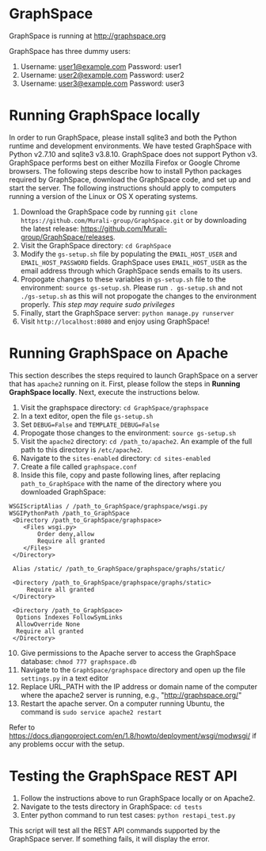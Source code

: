 GraphSpace 
================

GraphSpace is running at http://graphspace.org

GraphSpace has three dummy users: 

1. Username: user1@example.com Password: user1
2. Username: user2@example.com Password: user2
3. Username: user3@example.com Password: user3

Running GraphSpace locally
===================================

In order to run GraphSpace, please install sqlite3 and both the Python runtime and development environments. We have tested GraphSpace with Python v2.7.10 and sqlite3 v3.8.10. GraphSpace does not support Python v3. GraphSpace performs best on either Mozilla Firefox or Google Chrome browsers. The following steps describe how to install Python packages required by GraphSpace, download the GraphSpace code, and set up and start the server.  The following instructions should apply to computers running a version of the Linux or OS X operating systems.

1. Download the GraphSpace code by running `git clone https://github.com/Murali-group/GraphSpace.git` or by downloading the latest release: https://github.com/Murali-group/GraphSpace/releases.
2. Visit the GraphSpace directory: `cd GraphSpace`
3. Modify the `gs-setup.sh` file by populating the `EMAIL_HOST_USER` and `EMAIL_HOST_PASSWORD` fields.  GraphSpace uses `EMAIL_HOST_USER` as the email address through which GraphSpace sends emails to its users.
4. Propogate changes to these variables in `gs-setup.sh` file to the environment: `source gs-setup.sh`.  Please run `. gs-setup.sh` and not `./gs-setup.sh` as this will not propogate the changes to the environment properly. *This step may require sudo privileges*
5. Finally, start the GraphSpace server: `python manage.py runserver`
6. Visit `http://localhost:8080` and enjoy using GraphSpace!

Running GraphSpace on Apache
===================================

This section describes the steps required to launch GraphSpace on a server that has `apache2` running on it.  First, please follow the steps in **Running GraphSpace locally**.  Next, execute the instructions below. 

1. Visit the graphspace directory: `cd GraphSpace/graphspace`
3. In a text editor, open the file `gs-setup.sh`
4. Set `DEBUG=False` and `TEMPLATE_DEBUG=False`
5. Propogate those changes to the environment: `source gs-setup.sh`
6. Visit the `apache2` directory: `cd /path_to/apache2`. An example of the full path to this directory is `/etc/apache2`.
7. Navigate to the `sites-enabled` directory: `cd sites-enabled`
8. Create a file called `graphspace.conf`
9. Inside this file, copy and paste following lines, after replacing `path_to_GraphSpace` with the name of the directory where you downloaded GraphSpace:
 ```
 WSGIScriptAlias / /path_to_GraphSpace/graphspace/wsgi.py
 WSGIPythonPath /path_to_GraphSpace
  <Directory /path_to_GraphSpace/graphspace>
     <Files wsgi.py>
         Order deny,allow
         Require all granted
     </Files>
  </Directory>
  
  Alias /static/ /path_to_GraphSpace/graphspace/graphs/static/
  
  <Directory /path_to_GraphSpace/graphspace/graphs/static>
      Require all granted
  </Directory>
  
  <Directory /path_to_GraphSpace>
   Options Indexes FollowSymLinks
   AllowOverride None
   Require all granted
  </Directory>
 ```
10. Give permissions to the Apache server to access the GraphSpace database: `chmod 777 graphspace.db`
11. Navigate to the `GraphSpace/graphspace` directory and open up the file `settings.py` in a text editor
12. Replace URL_PATH with the IP address or domain name of the computer where the apache2 server is running, e.g., "http://graphspace.org/"
13. Restart the apache server. On a computer running Ubuntu, the command is `sudo service apache2 restart`

Refer to https://docs.djangoproject.com/en/1.8/howto/deployment/wsgi/modwsgi/ if any problems occur with the setup.

Testing the GraphSpace REST API
=================================

1. Follow the instructions above to run GraphSpace locally or on Apache2.
2. Navigate to the tests directory in GraphSpace: `cd tests`
2. Enter python command to run test cases: `python restapi_test.py`

This script will test all the REST API commands supported by the GraphSpace server.  If something fails, it will display the error.
